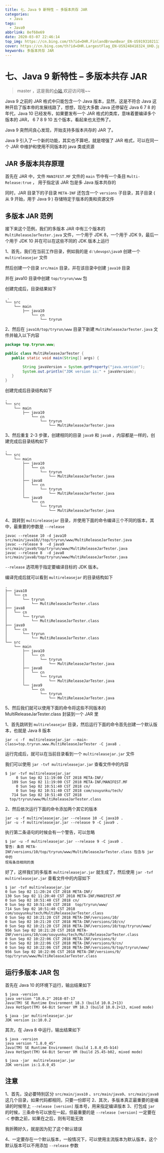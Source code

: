 ```yaml
---
title: 七、Java 9 新特性 – 多版本共存 JAR
categories:
  - Java
tags:
  - Java9
abbrlink: 8ef68e69
date: 2020-03-07 22:46:14
top_img: https://cn.bing.com/th?id=OHR.FinlandBrownBear_EN-US9193102113_UHD.jpg
cover: https://cn.bing.com/th?id=OHR.LargestFlag_EN-US9248418324_UHD.jpg
keywords: 多版本共存 JAR
---
```

# 七、Java 9 新特性 – 多版本共存 JAR
> master ，这是我的[小站](https://www.tryrun.top),欢迎访问哦~~

Java 9 之前的 JAR 格式中只能包含一个 Java 版本，显然，这是不符合 Java 这种开启了版本帝的发展线路了，想想，现在大多数 Java 还停留在 Java 6 7 8 的年代，Java 10 已经发布，如果要发布一个 JAR 格式的类库，意味着要编译多个版本的 JAR， 6 7 8 9 10 五个版本，看起来也太恐怖了。

Java 9 突然间良心发现，开始支持多版本共存的 JAR 了。

Java 9 引入了一个新的功能，其实也不算吧，就是增强了 JAR 格式，可以在同一个 JAR 中维护和使用不同版本的 java 类或资源

## JAR 多版本共存原理

首先在 JAR 中，文件 `MANIFEST.MF` 文件的 `main` 节中有一个条目 `Multi-Release:true` ， 用于指定该 JAR 包是多 Java 版本共存的

同时，JAR 目录下的子目录 `META-INF` 还包含一个 `versions` 子目录，其子目录 ( 从 9 开始，用于 Java 9 ) 存储特定于版本的类和资源文件

## 多版本 JAR 范例

接下来这个范例，我们的多版本 JAR 中有三个版本的 `MultiReleaseJarTester.java` 文件，一个用于 JDK 8，一个用于 JDK 9，最后一个用于 JDK 10 并在可以在这些不同的 JDK 版本上运行

1、首先，我们在当前工作目录，例如我的是 `d:\devops\java9` 创建一个 `multireleasejar` 文件

然后创建一个目录 `src/main` 目录，并在该目录中创建 `java10` 目录

并在 java10 目录中创建 `top/tryrun/www` 包

创建完成后，目录结果如下

```
 .
└── src
    └── main
        ├── java10
            └── cn
                └── tryrun
```

2、然后在 `java10/top/tryrun/www` 目录下新建 `MultiReleaseJarTester.java` 文件并输入以下内容

```JAVA
package top.tryrun.www;

public class MultiReleaseJarTester {
   public static void main(String[] args) {

        String javaVersion = System.getProperty("java.version");
        System.out.println("JDK version is:" + javaVersion);
   }
}
```

创建完成后目录结构如下

```
.
└── src
    └── main
        ├── java10
            └── cn
                └── tryrun
                    └── MultiReleaseJarTester.java
```

3、然后重复 2-3 步骤，创建相同的目录 `java9` 和 `java8` ，内容都是一样的，创建完成后目录结构如下

```
.
└── src
    └── main
        ├── java10
        │   └── cn
        │       └── tryrun
        │           └── MultiReleaseJarTester.java
        ├── java8
        │   └── cn
        │       └── tryrun
        │           └── MultiReleaseJarTester.java
        └── java9
            └── cn
                └── tryrun
                    └── MultiReleaseJarTester.java
```

4、跳转到 `multireleasejar` 目录，并使用下面的命令编译三个不同的版本，其中，最重要的参数是 `--release`

```
javac --release 10 -d java10  src/main/java10//top/tryrun/www/MultiReleaseJarTester.java
javac --release 9  -d java9   src/main/java9/top/tryrun/www/MultiReleaseJarTester.java
javac --release 8  -d java8   src/main/java8/top/tryrun/www/MultiReleaseJarTester.java
```

`--release` 选项用于指定要编译目标的 JDK 版本。

编译完成后就可以看到 `multireleasejar` 的目录结构如下

```
.
├── java10
│   └── cn
│       └── tryrun
│           └── MultiReleaseJarTester.class
├── java8
│   └── cn
│       └── tryrun
│           └── MultiReleaseJarTester.class
├── java9
│   └── cn
│       └── tryrun
│           └── MultiReleaseJarTester.class
└── src
    └── main
        ├── java10
        │   └── cn
        │       └── tryrun
        │           └── MultiReleaseJarTester.java
        ├── java8
        │   └── cn
        │       └── tryrun
        │           └── MultiReleaseJarTester.java
        └── java9
            └── cn
                └── tryrun
                    └── MultiReleaseJarTester.java
```

5、然后我们就可以使用下面的命令将这些不同版本的 MultiReleaseJarTester.class 封装到一个 JAR 里

1、首先跳转到 `multireleasejar` 目录，然后运行下面的命令首先创建一个默认版本，也就是 Java 8 版本

```
jar -c -f  multireleasejar.jar --main-class=top.tryrun.www.MultiReleaseJarTester -C java8 .
```

运行完成后，就可以在当前目录看到一个 `multireleasejar.jar` 文件

我们可以使用 `jar -tvf multireleasejar.jar` 查看文件中的内容

```
$ jar -tvf multireleasejar.jar 
     0 Sun Sep 02 11:19:00 CST 2018 META-INF/
   109 Sun Sep 02 11:19:00 CST 2018 META-INF/MANIFEST.MF
     0 Sun Sep 02 10:51:40 CST 2018 cn/
     0 Sun Sep 02 10:51:40 CST 2018 com/souyunku/tech/
   714 Sun Sep 02 10:51:40 CST 2018 
  top/tryrun/www/MultiReleaseJarTester.class   
```

2、然后依次运行下面的命令添加两个其它的版本

```
jar -u -f multireleasejar.jar --release 10 -C java10 .
jar -u -f multireleasejar.jar --release 9 -C java9 .
```

执行第二条语句的时候会有一个警告，可以忽略

```
$ jar -u -f multireleasejar.jar --release 9 -C java9 .
警告: 条目 META-INF/versions/10/top/tryrun/www/MultiReleaseJarTester.class 包含与 jar 中的
现有条目相同的类
```

好了，这样我们的多版本 `multireleasejar.jar` 就生成了，然后使用 `jar -tvf multireleasejar.jar` 查看文件中的内容如下

```
$ jar -tvf multireleasejar.jar 
0 Sun Sep 02 11:20:24 CST 2018 META-INF/
130 Sun Sep 02 11:20:40 CST 2018 META-INF/MANIFEST.MF
0 Sun Sep 02 10:51:40 CST 2018 cn/
0 Sun Sep 02 10:51:40 CST 2018  top/tryrun/www/
714 Sun Sep 02 10:51:40 CST 2018 com/souyunku/tech/MultiReleaseJarTester.class
0 Sun Sep 02 10:21:20 CST 2018 META-INF/versions/10/
0 Sun Sep 02 10:21:20 CST 2018 META-INF/versions/10/cn/
0 Sun Sep 02 10:21:20 CST 2018 META-INF/versions/10/top/tryrun/www/
956 Sun Sep 02 10:21:20 CST 2018 META-INF/versions/10/com/souyunku/tech/MultiReleaseJarTester.class
0 Sun Sep 02 10:22:06 CST 2018 META-INF/versions/9/
0 Sun Sep 02 10:22:06 CST 2018 META-INF/versions/9/cn/
0 Sun Sep 02 10:22:06 CST 2018 META-INF/versions/9/top/tryrun/www/
956 Sun Sep 02 10:22:06 CST 2018 META-INF/versions/9/ top/tryrun/www/MultiReleaseJarTester.class
```

## 运行多版本 JAR 包

首先在 Java 10 的环境下运行，输出结果如下

```
$ java -version
java version "10.0.2" 2018-07-17
Java(TM) SE Runtime Environment 18.3 (build 10.0.2+13)
Java HotSpot(TM) 64-Bit Server VM 18.3 (build 10.0.2+13, mixed mode)

$ java -jar multireleasejar.jar
JDK version is:10.0.2
```

其次，在 Java 8 中运行，输出结果如下

```
$ java -version
java version "1.8.0_45"
Java(TM) SE Runtime Environment (build 1.8.0_45-b14)
Java HotSpot(TM) 64-Bit Server VM (build 25.45-b02, mixed mode)

$ java -jar  multireleasejar.jar
JDK version is:1.8.0_45
```

## 注意

1、首先，没必要特别区分 `src/main/java10` 、`src/main/java9`、`src/main/java8` 这几个目录，如果代码都相同，只要一份即可
2、其次，多版本真正最重要的是编译的时候带上 `--release [version]` 版本号，用来指定编译版本
3、打包成 `jar` 的时候，三条命令可以放在一起，但最重要的是 `--release [version]` 一定要在 `-C` 参数之前，如果在之后，则有可能无效

我折腾好久，就是因为犯了这个默认错误

4、一定要存在一个默认版本，一般情况下，可以使用主流版本为默认版本，这个默认版本可以不用添加 `--release` 参数